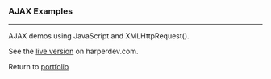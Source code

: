 ### AJAX Examples
***

AJAX demos using JavaScript and XMLHttpRequest().

See the [live version](http://harperdev.com/code/ajax/) on harperdev.com.

Return to [portfolio](~/)
